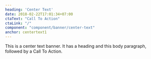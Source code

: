 ```yaml
---
heading: 'Center Text'
date: 2018-02-22T17:01:34+07:00
ctaText: "Call To Action"
ctaLink: "/"
component: "component/banner/center-text"
anchor: centertext1
---
```


This is a center text banner. It has a heading and this body paragraph, followed by a Call To Action.


